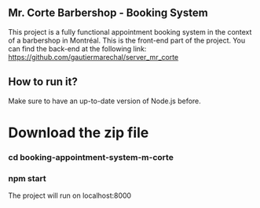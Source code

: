 ## Mr. Corte Barbershop - Booking System
This project is a fully functional appointment booking system in the context of a barbershop in Montréal. This is the front-end part of the project. 
You can find the back-end at the following link: https://github.com/gautiermarechal/server_mr_corte 

## How to run it?
Make sure to have an up-to-date version of Node.js before.

# Download the zip file

### cd booking-appointment-system-m-corte

### npm start 
The project will run on localhost:8000
